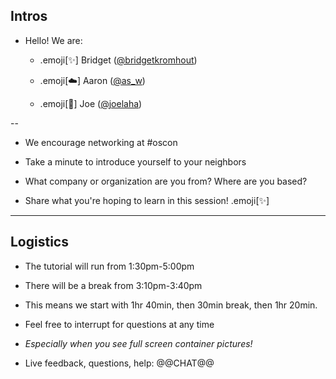## Intros

 - Hello! We are:

   - .emoji[✨] Bridget ([@bridgetkromhout](https://twitter.com/bridgetkromhout))
   - .emoji[☁️] Aaron ([@as_w](https://twitter.com/as_w))

   - .emoji[🌟] Joe ([@joelaha](https://twitter.com/joelaha))

--

 - We encourage networking at #oscon

 - Take a minute to introduce yourself to your neighbors

 - What company or organization are you from? Where are you based?

 - Share what you're hoping to learn in this session! .emoji[✨]

---
## Logistics

- The tutorial will run from 1:30pm-5:00pm

- There will be a break from 3:10pm-3:40pm

- This means we start with 1hr 40min, then 30min break, then 1hr 20min.

- Feel free to interrupt for questions at any time

- *Especially when you see full screen container pictures!*

- Live feedback, questions, help: @@CHAT@@

